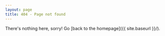 ```yaml
---
layout: page
title: 404 - Page not found
---
```


There's nothing here, sorry! Go [back to the homepage]({{ site.baseurl }}/).
